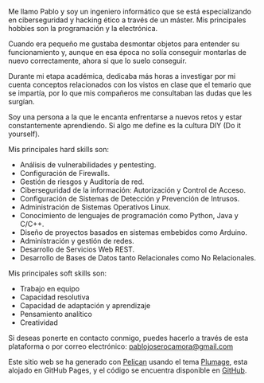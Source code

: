 ﻿---
Title: About
Date: 2015-11-24 14:51
Modified: 2015-11-24 14:51
Category: extra
Tags:
Slug:
Authors: procamora
---


Me llamo Pablo y soy un ingeniero informático que se está especializando en ciberseguridad y hacking ético a través de un máster. Mis principales hobbies son la programación y la electrónica.

Cuando era pequeño me gustaba desmontar objetos para entender su funcionamiento y, aunque en esa época no solía conseguir montarlas de nuevo correctamente, ahora si que lo suelo conseguir.

Durante mi etapa académica, dedicaba más horas a investigar por mi cuenta conceptos relacionados con los vistos en clase que el temario que se impartía, por lo que mis compañeros me consultaban las dudas que les surgían.

Soy una persona a la que le encanta enfrentarse a nuevos retos y estar constantemente aprendiendo. Si algo me define es la cultura DIY (Do it yourself).


Mis principales hard skills son:

- Análisis de vulnerabilidades y pentesting.
- Configuración de Firewalls.
- Gestión de riesgos y Auditoría de red.
- Ciberseguridad de la información: Autorización y Control de Acceso.
- Configuración de Sistemas de Detección y Prevención de Intrusos.
- Administración de Sistemas Operativos Linux.
- Conocimiento de lenguajes de programación como Python, Java y C/C++.
- Diseño de proyectos basados en sistemas embebidos como Arduino.
- Administración y gestión de redes.
- Desarrollo de Servicios Web REST.
- Desarrollo de Bases de Datos tanto Relacionales como No Relacionales. 

Mis principales soft skills son:

- Trabajo en equipo
- Capacidad resolutiva
- Capacidad de adaptación y aprendizaje
- Pensamiento analítico
- Creatividad


Si deseas ponerte en contacto conmigo, puedes hacerlo a través de esta plataforma o por correo electrónico: [pablojoserocamora@gmail.com][mail]






Este sitio web se ha generado con [Pelican][pelican] usando el tema [Plumage][plumage], esta  alojado en GitHub Pages, y el código se encuentra disponible en [GitHub][web]. 





[mail]: mailto:pablojoserocamora@gmail.com
[pelican]: https://blog.getpelican.com/
[plumage]: https://github.com/kdeldycke/plumage
[web]: https://github.com/procamora/Wiki-Personal


